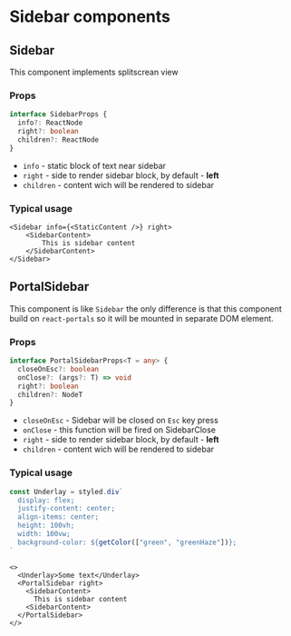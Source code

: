 <!-- prettier-ignore-start -->
# Sidebar components

## Sidebar

This component implements splitscrean view

### Props

```typescript
interface SidebarProps {
  info?: ReactNode
  right?: boolean  
  children?: ReactNode    
}
```

- `info` - static block of text near sidebar
- `right` - side to render sidebar block, by default - **left**
- `children` - content wich will be rendered to sidebar

### Typical usage

```JSX
<Sidebar info={<StaticContent />} right>
	<SidebarContent>
	  	This is sidebar content
	</SidebarContent>
</Sidebar>
```

## PortalSidebar

This component is like `Sidebar` the only difference is that this component build on `react-portals` so it will be mounted in separate DOM element.

### Props

```typescript
interface PortalSidebarProps<T = any> {
  closeOnEsc?: boolean
  onClose?: (args?: T) => void
  right?: boolean
  children?: NodeT
}
```
- `closeOnEsc` - Sidebar will be closed on `Esc` key press
- `onClose` - this function will be fired on SidebarClose
- `right` - side to render sidebar block, by default - **left**
- `children` - content wich will be rendered to sidebar

### Typical usage

```typescript
const Underlay = styled.div`
  display: flex;
  justify-content: center;
  align-items: center;
  height: 100vh;
  width: 100vw;
  background-color: ${getColor(["green", "greenHaze"])};
`
```

```JSX
<>
  <Underlay>Some text</Underlay>
  <PortalSidebar right>
    <SidebarContent>
      This is sidebar content
    <SidebarContent>
  </PortalSidebar>
</>
```
<!-- prettier-ignore-end -->
